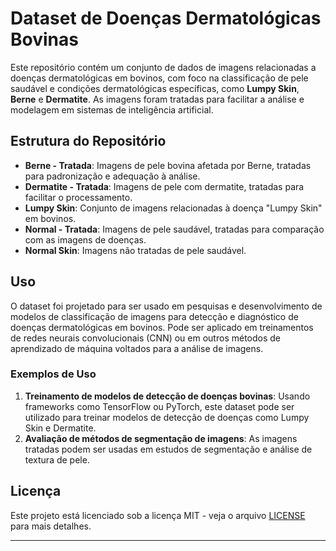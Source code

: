 # Dataset de Doenças Dermatológicas Bovinas

Este repositório contém um conjunto de dados de imagens relacionadas a doenças dermatológicas em bovinos, com foco na classificação de pele saudável e condições dermatológicas específicas, como **Lumpy Skin**, **Berne** e **Dermatite**. As imagens foram tratadas para facilitar a análise e modelagem em sistemas de inteligência artificial.

## Estrutura do Repositório

- **Berne - Tratada**: Imagens de pele bovina afetada por Berne, tratadas para padronização e adequação à análise.
- **Dermatite - Tratada**: Imagens de pele com dermatite, tratadas para facilitar o processamento.
- **Lumpy Skin**: Conjunto de imagens relacionadas à doença "Lumpy Skin" em bovinos.
- **Normal - Tratada**: Imagens de pele saudável, tratadas para comparação com as imagens de doenças.
- **Normal Skin**: Imagens não tratadas de pele saudável.

## Uso

O dataset foi projetado para ser usado em pesquisas e desenvolvimento de modelos de classificação de imagens para detecção e diagnóstico de doenças dermatológicas em bovinos. Pode ser aplicado em treinamentos de redes neurais convolucionais (CNN) ou em outros métodos de aprendizado de máquina voltados para a análise de imagens.

### Exemplos de Uso
1. **Treinamento de modelos de detecção de doenças bovinas**: Usando frameworks como TensorFlow ou PyTorch, este dataset pode ser utilizado para treinar modelos de detecção de doenças como Lumpy Skin e Dermatite.
2. **Avaliação de métodos de segmentação de imagens**: As imagens tratadas podem ser usadas em estudos de segmentação e análise de textura de pele.

## Licença

Este projeto está licenciado sob a licença MIT - veja o arquivo [LICENSE](LICENSE) para mais detalhes.

---
